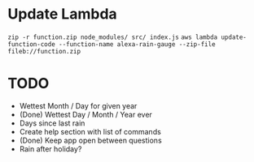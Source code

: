 # Update Lambda
`zip -r function.zip node_modules/ src/ index.js`
`aws lambda update-function-code --function-name alexa-rain-gauge --zip-file fileb://function.zip`

# TODO
- Wettest Month / Day for given year
- (Done) Wettest Day / Month / Year ever
- Days since last rain
- Create help section with list of commands
- (Done) Keep app open between questions
- Rain after holiday?